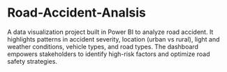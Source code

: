 # Road-Accident-Analsis
A data visualization project built in Power BI to analyze road accident. It highlights patterns in accident severity, location (urban vs rural), light and weather conditions, vehicle types, and road types. The dashboard empowers stakeholders to identify high-risk factors and optimize road safety strategies.
